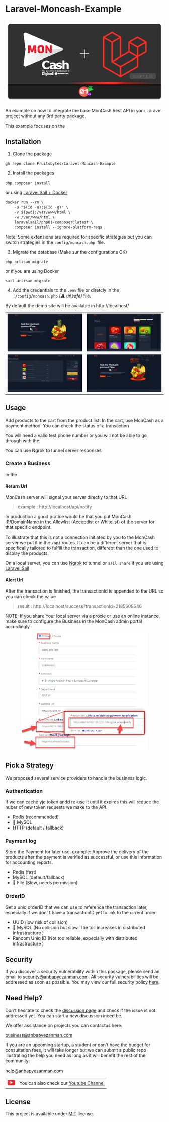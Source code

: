 

# Laravel-Moncash-Example

<p align="center">
    <img src="./banner.png?v=1" alt="banner">
</p>

An example on how to integrate the base MonCash Rest API in your Laravel project without any 3rd party package.

This example focuses on the

## Installation

1) Clone the package

```shell
gh repo clone Fruitsbytes/Laravel-Moncash-Example
```

2) Install the packages
```shell
php composer install
```
or using [Laravel Sail + Docker](https://laravel.com/docs/9.x/sail#installing-composer-dependencies-for-existing-projects)

```shell
docker run --rm \
    -u "$(id -u):$(id -g)" \
    -v $(pwd):/var/www/html \
    -w /var/www/html \
    laravelsail/php81-composer:latest \
    composer install --ignore-platform-reqs
```



Note: Some extensions are required for specific strategies but you can switch strategies in the `config/moncash.php
`file.

3) Migrate the database (Make sur the configurations OK)
```shell
php artisan migrate
```
or if you are using Docker

```shell
sail artisan migrate
```


4) Add the credentials to the `.env` file or diretcly in the `./config/moncash.php` _(⚠ unsafe)_ file.

By default the demo site will be available in http://localhost/


<table>
<tr>
<td><img src="./assets/images/demo1.jpg?v=1" alt="demo1"></td>
<td><img src="./assets/images/demo2.jpg?v=1" alt="demo1"></td>
</tr>
<tr>
<td><img src="./assets/images/demo3.jpg?v=1" alt="demo1"></td>
<td><img src="./assets/images/demo4.jpg?v=1" alt="demo1"></td>
</tr>
</table>


## Usage

Add products to the cart from the product list. In the cart, use MonCash as a payment method. You can check the status
of a transaction

You will need a valid test phone number or you will not be able to go through with the.

You can use Ngrok to tunnel server responses

### Create a Business

In the

#### Return Url

MonCash server will signal your server directly to that URL
> example : http://localhost/api/notify

In production a good pratice would be that you put MonCash IP/DomainName in the Allowlist (Acceptlist or Whitelist) of the server for that
specific endpoint. 

To illustrate that this is not a connection initiated by you to the MonCash server we put it in the `/api` routes. It can be a different server that is specifically tailored to fulfill the transaction, differebt than the one used to display the products. 


On a local server, you can use [Ngrok](https://dashboard.ngrok.com/get-started/setup) to tunnel or `sail share` if you are using [Laravel Sail](https://laravel.com/docs/9.x/sail#sharing-your-site)

#### Alert Url

After the transaction is finished, the transactionId is appended to the URL so you can check the value
> result : http://localhost/success?transactionId=2185608546

NOTE: If you share Your local server via a proxie or use an online instance, make sure to configure the Business in the MonCash admin portal accordingly

<p align="center">
<img width="400" src="./assets/images/ngrpk%20Moncash.png?v=2" alt="Ngrok example">
</p>

## Pick a Strategy
We proposed several service providers to handle the business logic.

###   Authentication
If we can cache yje token andd re-use it until it expires this will reduce the nuber of new token requests we make to the API.
- Redis (recommended)
- 🚧  MySQL
- HTTP (default / fallback)

### Payment log
Store the Payment for later use, example: Approve the delivery pf the products after the payment is verified as successful, or use this information for accounting reports.
- Redis (fast)
- MySQL (default/fallback)
- 🚧 File (Slow, needs permission)

### OrderID
Get a uniq orderID that we can use to reference the transaction later, especially if we don' t have a transactionID yet to link to the cirrent order.  
- UUID (low risk of collision)
- 🚧 MySQL (No collision but slow. The toll increases in distributed infrastructure )
- Random Uniq ID (Not too reliable, expecially with distributed infrastructure )

## Security

If you discover a security vulnerability within this package, please send an email
to [security@anbapyezanman.com](mailto:security@anbapyezanman.com). All security vulnerabilities will be addressed as
soon as possible. You may view our full security policy [here](./SECURITY.md).

## Need Help?

Don't hesitate to check the [discussion page](https://github.com/Fruitsbytes/Laravel-Moncash-Example/discussions) and
check if the issue is not addressed yet. You can start a new discussion ineed be.

We offer assistance on projects you can contactus here:

<a href="mailto:business@anbapyezanman.com" target="_blank">business@anbapyezanman.com</a>

If you are an upcoming startup, a student or don't have the budget for consultation fees, it will take longer but we can
submit a public repo illustrating the help you need as long as it will benefit the rest of the community:

<a href="mailto:help@anbapyezanman.com" target="_blank">help@anbapyezanman.com</a>

<table>
<tr valign="middle">
<td>
<a href="https://www.youtube.com/channel/UC14dR51q2_mFCQulsmecL1Q" target="_blank">
<img src="./assets/images/youtube.png?v=1" alt="YT">
</a>
</td>
<td >
You can also check our <a href="https://www.youtube.com/channel/UC14dR51q2_mFCQulsmecL1Q" target="_blank">Youtube Channel</a>
</td>
</tr>
</table>

## License

This project is available under [MIT](https://github.com/Fruitsbytes/Laravel-Moncash-Example/blob/main/LICENSE) license.

